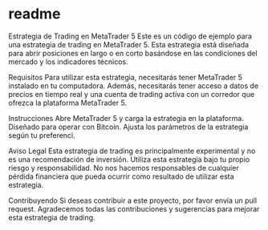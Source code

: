 # readme
Estrategia de Trading en MetaTrader 5
Este es un código de ejemplo para una estrategia de trading en MetaTrader 5. Esta estrategia está diseñada para abrir posiciones en largo o en corto basándose en las condiciones del mercado y los indicadores técnicos.


Requisitos
Para utilizar esta estrategia, necesitarás tener MetaTrader 5 instalado en tu computadora. Además, necesitarás tener acceso a datos de precios en tiempo real y una cuenta de trading activa con un corredor que ofrezca la plataforma MetaTrader 5.


Instrucciones
Abre MetaTrader 5 y carga la estrategia en la plataforma.
Diseñado para operar con  Bitcoin.
Ajusta los parámetros de la estrategia según tu preferenci.



Aviso Legal
Esta estrategia de trading es principalmente experimental y no es una recomendación de inversión. Utiliza esta estrategia bajo tu propio riesgo y responsabilidad. No nos hacemos responsables de cualquier pérdida financiera que pueda ocurrir como resultado de utilizar esta estrategia.

Contribuyendo
Si deseas contribuir a este proyecto, por favor envía un pull request. Agradecemos todas las contribuciones y sugerencias para mejorar esta estrategia de trading.
